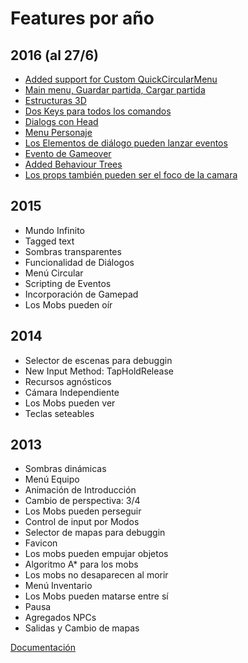 ﻿# Features por año

## 2016 (al 27/6)
- [Added support for Custom QuickCircularMenu](32d4f6304ab28c6933feaa8c34caf18156687f68)
- [Main menu, Guardar partida, Cargar partida](2b26cfd2462ca137abdecbd91fabf1056b19edbc)
- [Estructuras 3D](7fd7fb0a020d8c1792a6791b2f24bd4d12f983ee)
- [Dos Keys para todos los comandos](73aaa104fb25f501e4b08f018e939b237ec87f7e)
- [Dialogs con Head](8c83afb1d16c616a6c4746445069a5f37ad74a53)
- [Menu Personaje](a5749a73b5db5040875ad3d579cc6bf40dca484f)
- [Los Elementos de diálogo pueden lanzar eventos](e3e37a6a422975fe1efda15898c9eaf39a086f6f)
- [Evento de Gameover](0d7c2cdbce50d403cce83042305b5256f7aecd71)
- [Added Behaviour Trees](1265b1da2615699163e5a1a0f20201f330cc3ba9)
- [Los props también pueden ser el foco de la camara](78d41b4406cdfde1ff83cec3e2abe2dfe1cdb32c)

## 2015
- Mundo Infinito
- Tagged text
- Sombras transparentes
- Funcionalidad de Diálogos
- Menú Circular
- Scripting de Eventos
- Incorporación de Gamepad
- Los Mobs pueden oír

## 2014
- Selector de escenas para debuggin
- New Input Method: TapHoldRelease
- Recursos agnósticos
- Cámara Independiente
- Los Mobs pueden ver
- Teclas seteables

## 2013
- Sombras dinámicas
- Menú Equipo
- Animación de Introducción
- Cambio de perspectiva: 3/4
- Los Mobs pueden perseguir
- Control de input por Modos
- Selector de mapas para debuggin
- Favicon
- Los mobs pueden empujar objetos
- Algoritmo A* para los mobs
- Los mobs no desaparecen al morir
- Menú Inventario
- Los Mobs pueden matarse entre sí
- Pausa
- Agregados NPCs
- Salidas y Cambio de mapas

[Documentación](docs/main.md)